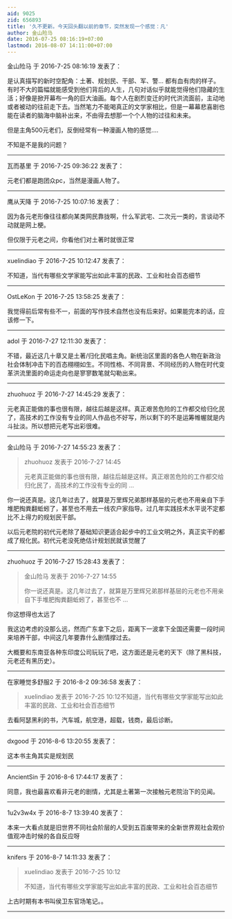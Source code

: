 ```yaml
---
aid: 9025
zid: 656893
title: '久不更新。今天回头翻以前的章节，突然发现一个感觉：凡'
author: 金山险马
date: 2016-07-25 08:16:19+07:00
lastmod: 2016-08-07 14:11:00+07:00
---
```


金山险马 于 2016-7-25 08:16:19 发表了：

是认真描写的新时空配角：土著、规划民、干部、军、警... 都有血有肉的样子。有时不大的篇幅就能感受到他们背后的人生，几句对话似乎就能觉得他们隐藏的生活；好像是掀开幕布一角的巨大油画。每个人在剧烈变迁的时代洪流面前，主动地或者被动的往前走下去。当然笔力不能喝真正的文学家相比，但是一幕幕悲喜剧也能在读者的脑海中脑补出来，不由得去想那一个个人物的过往和未来。

但是主角500元老们，反倒经常有一种漫画人物的感觉....

不知是不是我的问题？

---------

瓦而基里 于 2016-7-25 09:36:22 发表了：

元老们都是跑团众pc，当然是漫画人物了。

---------

鹰从天降 于 2016-7-25 10:07:16 发表了：

因为各元老形像往往都向某类网民靠拢啊，什么军武宅、二次元一类的，言谈动不动就是网上梗。

但仅限于元老之间，你看他们对土著时就很正常

---------

xuelindiao 于 2016-7-25 10:12:47 发表了：

不知道，当代有哪些文学家能写出如此丰富的民政、工业和社会百态细节

---------

OstLeKon 于 2016-7-25 13:58:25 发表了：

我觉得前后常有些不一，前面的写作技术自然也没有后来好。如果能完本的话，应该修一下。

---------

adol 于 2016-7-27 12:11:30 发表了：

不错，最近这几十章又是土著/归化民唱主角。新统治区里面的各色人物在新政治社会体制冲击下的百态栩栩如生。不同性格、不同背景、不同经历的人物在时代变革洪流里面的命运走向也是寥寥数笔就勾勒出来。

---------

zhuohuoz 于 2016-7-27 14:45:29 发表了：

元老真正能做的事也很有限，越往后越是这样。真正艰苦危险的工作都交给归化民了，高技术的工作没有专业的同人作品也不好写，所以剩下的不是运筹帷幄就是内斗扯淡。所以想把元老写出彩很难。

---------

金山险马 于 2016-7-27 14:55:23 发表了：

> zhuohuoz 发表于 2016-7-27 14:45
> 
> 元老真正能做的事也很有限，越往后越是这样。真正艰苦危险的工作都交给归化民了，高技术的工作没有专业的同 ...



你一说还真是。这几年过去了，就算是万里辉兄弟那样基层的元老也不用亲自下手堆肥掏粪翻蚯蚓了，甚至也不用去一线农户家指导。过几年实践技术水平说不定都比不上得力的规划民干部。

以后元老院的初代元老除了基础知识更适合起步中的工业文明之外，真正实干的都成了规化民。初代元老没死绝估计规划民就该觉醒了

---------

zhuohuoz 于 2016-7-27 15:28:43 发表了：

> 金山险马 发表于 2016-7-27 14:55
> 
> 你一说还真是。这几年过去了，就算是万里辉兄弟那样基层的元老也不用亲自下手堆肥掏粪翻蚯蚓了，甚至也不 ...



你这想得也太远了

我这边考虑的没那么远，然而广东拿下之后，距离下一波拿下全国还需要一段时间来培养干部，中间这几年要靠什么剧情撑过去。

大概要和东南亚各种东印度公司玩玩了吧，这方面还是元老的天下（除了黑科技，元老还有黑历史）。

---------

在家睡觉多舒服2 于 2016-8-2 09:36:58 发表了：

> xuelindiao 发表于 2016-7-25 10:12不知道，当代有哪些文学家能写出如此丰富的民政、工业和社会百态细节



去看阿瑟黑利的书，汽车城，航空港，超载，钱商，最后诊断。

---------

dxgood 于 2016-8-6 13:20:55 发表了：

这本书主角其实是规划民

---------

AncientSin 于 2016-8-6 17:44:17 发表了：

同意，我也最喜欢看非元老的剧情，尤其是土著第一次接触元老院治下的见闻。

---------

1u2v3w4x 于 2016-8-7 13:39:40 发表了：

本来一大看点就是旧世界不同社会阶层的人受到五百废带来的全新世界观社会观价值观冲击时候的各自反应呀

---------

knifers 于 2016-8-7 14:11:33 发表了：

> xuelindiao 发表于 2016-7-25 10:12
> 
> 不知道，当代有哪些文学家能写出如此丰富的民政、工业和社会百态细节



上古时期有本书叫侯卫东官场笔记。。

---------

